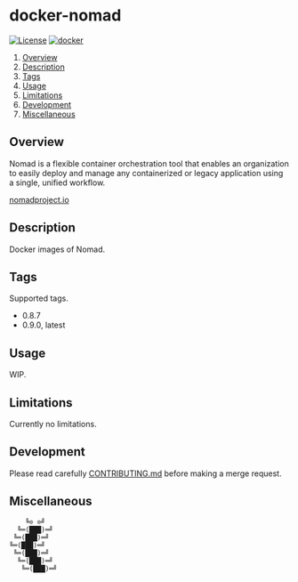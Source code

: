 # docker-nomad

[![License][license-img]][license-href]
[![docker][docker-img]][docker-href]

1. [Overview](#overview)
2. [Description](#description)
3. [Tags](#tags)
4. [Usage](#usage)
5. [Limitations](#limitations)
6. [Development](#development)
7. [Miscellaneous](#miscellaneous)

## Overview

Nomad is a  flexible container orchestration tool that  enables an organization
to easily  deploy and manage  any containerized  or legacy application  using a
single, unified workflow.

[nomadproject.io][overview-href]

## Description

Docker images of Nomad.

## Tags

Supported tags.

- 0.8.7
- 0.9.0, latest

## Usage

WIP.

## Limitations

Currently no limitations.

## Development

Please read carefully [CONTRIBUTING.md][contribute-href]  before making a merge
request.

## Miscellaneous

```
    ╚⊙ ⊙╝
  ╚═(███)═╝
 ╚═(███)═╝
╚═(███)═╝
 ╚═(███)═╝
  ╚═(███)═╝
   ╚═(███)═╝
```

[license-img]: https://img.shields.io/badge/license-ISC-blue.svg
[license-href]: LICENSE
[docker-img]: https://img.shields.io/docker/pulls/vptech/nomad.svg
[docker-href]: https://hub.docker.com/r/vptech/nomad/
[overview-href]: https://www.nomadproject.io/
[contribute-href]: CONTRIBUTING.md
